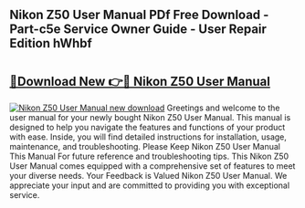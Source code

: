## Nikon Z50 User Manual PDf Free Download - Part-c5e Service Owner Guide - User Repair Edition hWhbf

# <h2><a href="http://cf13983.oget.top/?id=Nikon+Z50+User+Manual">🔗Download New 👉🔴 Nikon Z50 User Manual</a></h2>

[![Nikon Z50 User Manual new download](https://i.imgur.com/5g1atiW.png)](http://cf13983.oget.top/?id=Nikon+Z50+User+Manual)
Greetings and welcome to the user manual for your newly bought Nikon Z50 User Manual. This manual is designed to help you navigate the features and functions of your product with ease. Inside, you will find detailed instructions for installation, usage, maintenance, and troubleshooting. Please Keep Nikon Z50 User Manual This Manual For future reference and troubleshooting tips. This Nikon Z50 User Manual comes equipped with a comprehensive set of features to meet your diverse needs. Your Feedback is Valued Nikon Z50 User Manual. We appreciate your input and are committed to providing you with exceptional service.
